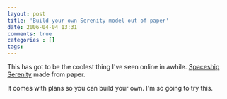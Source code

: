 ```yaml
---
layout: post
title: 'Build your own Serenity model out of paper'
date: 2006-04-04 13:31
comments: true
categories : []
tags:
---
```

This has got to be the coolest thing I've seen online in awhile. <a href="http://www.chihuahuadepapel.com/ingles/serenity.htm">Spaceship Serenity</a> made from paper.

It comes with plans so you can build your own. I'm so going to try this.

